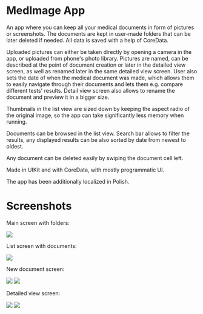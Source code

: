 
# MedImage App
An app where you can keep all your medical documents in form of pictures or screenshots. The documents are kept in user-made folders that can be later deleted if needed. All data is saved with a help of CoreData.

Uploaded pictures can either be taken directly by opening a camera in the app, or uploaded from phone's photo library.
Pictures are named, can be described at the point of document creation or later in the detailed view screen, as well as renamed later in the same detailed view screen. User also sets the date of when the medical document was made, which allows them to easily navigate through their documents and lets them e.g. compare different tests' results.
Detail view screen also allows to rename the document and preview it in a bigger size.

Thumbnails in the list view are sized down by keeping the aspect radio of the original image, so the app can take significantly less memory when running.

Documents can be browsed in the list view. Search bar allows to filter the results, any displayed results can be also sorted by date from newest to oldest.

Any document can be deleted easily by swiping the document cell left.

Made in UIKit and with CoreData, with mostly programmatic UI.

The app has been additionally localized in Polish.


# Screenshots

Main screen with folders:    

![](/Screenshots/9%20MED.png)

List screen with documents:

![](/Screenshots/10%20MED.png)

New document screen:

![](/Screenshots/7%20MED.png) ![](/Screenshots/13%20MED.png)

Detailed view screen:

![](/Screenshots/11%20MED.png) ![](/Screenshots/12%20MED.png)
